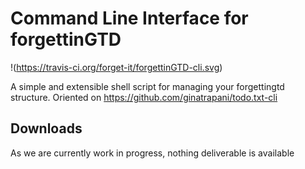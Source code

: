 Command Line Interface for forgettinGTD
================

!(https://travis-ci.org/forget-it/forgettinGTD-cli.svg)

A simple and extensible shell script for managing your forgettingtd structure. Oriented on https://github.com/ginatrapani/todo.txt-cli

Downloads
---------

As we are currently work in progress, nothing deliverable is available


